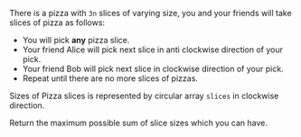 There is a pizza with `3n` slices of varying size, you and your friends will take slices of pizza as follows:

- You will pick **any** pizza slice.
- Your friend Alice will pick next slice in anti clockwise direction of your pick. 
- Your friend Bob will pick next slice in clockwise direction of your pick.
- Repeat until there are no more slices of pizzas.

Sizes of Pizza slices is represented by circular array `slices` in clockwise direction.

Return the maximum possible sum of slice sizes which you can have.